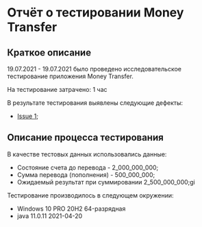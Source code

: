 # Отчёт о тестировании Money Transfer

## Краткое описание

19.07.2021 - 19.07.2021 было проведено исследовательское тестирование приложения Money Transfer.

На тестирование затрачено: 1 час

В результате тестирования выявлены следующие дефекты:
* [Issue 1](https://github.com/VereskQA/javahw1.2.1/issues/1#issue-947341379 "Баг-репорт");

## Описание процесса тестирования

В качестве тестовых данных использовались данные:
* Состояние счета до перевода - 2_000_000_000;
* Сумма перевода (пополнения) - 500_000_000;
* Ожидаемый результат при суммировании 2_500_000_000;gi

Тестирование производилось в следующем окружении:
* Windows 10 PRO 20H2 64-разрядная
* java 11.0.11 2021-04-20